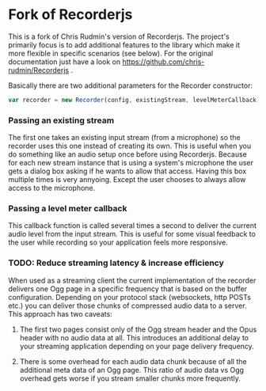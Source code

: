 # Fork of Recorderjs

This is a fork of Chris Rudmin's version of Recorderjs. The project's primarily focus is to add additional features to the library which make it more flexible in specific scenarios (see below).
For the original documentation just have a look on https://github.com/chris-rudmin/Recorderjs .

Basically there are two additional parameters for the Recorder constructor:

```js
var recorder = new Recorder(config, existingStream, levelMeterCallback)
```

### Passing an existing stream

The first one takes an existing input stream (from a microphone) so the recorder uses this one instead of creating its own.
This is useful when you do something like an audio setup once before using Recorderjs. Because for each new stream instance that is using a system's microphone the user gets a dialog box asking if he wants to allow that access. Having this box multiple times is very annyoing. Except the user chooses to always allow access to the microphone.

### Passing a level meter callback

This callback function is called several times a second to deliver the current audio level from the input stream. This is useful for some visual feedback to the user while recording so your application feels more responsive.

### TODO: Reduce streaming latency & increase efficiency

When used as a streaming client the current implementation of the recorder delivers one Ogg page in a specific frequency that is based on the buffer configuration. Depending on your protocol stack (websockets, http POSTs etc.) you can deliver those chunks of compressed audio data to a server. This approach has two caveats: 

1. The first two pages consist only of the Ogg stream header and the Opus header with no audio data at all. This introduces an additional delay to your streaming application depending on your page delivery frequency. 

2. There is some overhead for each audio data chunk because of all the additional meta data of an Ogg page. This ratio of audio data vs Ogg overhead gets worse if you stream smaller chunks more frequently.
